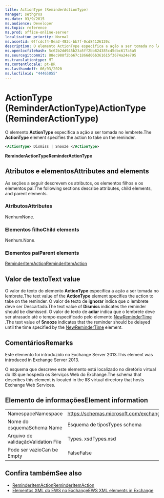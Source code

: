 ```yaml
---
title: ActionType (ReminderActionType)
manager: sethgros
ms.date: 03/9/2015
ms.audience: Developer
ms.topic: reference
ms.prod: office-online-server
localization_priority: Normal
ms.assetid: 0ffcdcf4-8ea3-483c-bb7f-0cd84126120c
description: O elemento ActionType especifica a ação a ser tomada no lembrete.
ms.openlocfilehash: 5c62b2dd945b23a5ff2bb824385c45dbc617a5a5
ms.sourcegitcommit: 88ec988f2bb67c1866d06b361615f3674a24e795
ms.translationtype: MT
ms.contentlocale: pt-BR
ms.lasthandoff: 06/03/2020
ms.locfileid: "44465055"
---
```

# <a name="actiontype-reminderactiontype"></a><span data-ttu-id="8072b-103">ActionType (ReminderActionType)</span><span class="sxs-lookup"><span data-stu-id="8072b-103">ActionType (ReminderActionType)</span></span>

<span data-ttu-id="8072b-104">O elemento **ActionType** especifica a ação a ser tomada no lembrete.</span><span class="sxs-lookup"><span data-stu-id="8072b-104">The **ActionType** element specifies the action to take on the reminder.</span></span> 
  
```XML
<ActionType> Dismiss | Snooze </ActionType>
```

 <span data-ttu-id="8072b-105">**ReminderActionType**</span><span class="sxs-lookup"><span data-stu-id="8072b-105">**ReminderActionType**</span></span>
## <a name="attributes-and-elements"></a><span data-ttu-id="8072b-106">Atributos e elementos</span><span class="sxs-lookup"><span data-stu-id="8072b-106">Attributes and elements</span></span>

<span data-ttu-id="8072b-107">As seções a seguir descrevem os atributos, os elementos filhos e os elementos pai.</span><span class="sxs-lookup"><span data-stu-id="8072b-107">The following sections describe attributes, child elements, and parent elements.</span></span>
  
### <a name="attributes"></a><span data-ttu-id="8072b-108">Atributos</span><span class="sxs-lookup"><span data-stu-id="8072b-108">Attributes</span></span>

<span data-ttu-id="8072b-109">Nenhum</span><span class="sxs-lookup"><span data-stu-id="8072b-109">None.</span></span>
  
### <a name="child-elements"></a><span data-ttu-id="8072b-110">Elementos filho</span><span class="sxs-lookup"><span data-stu-id="8072b-110">Child elements</span></span>

<span data-ttu-id="8072b-111">Nenhum.</span><span class="sxs-lookup"><span data-stu-id="8072b-111">None.</span></span>
  
### <a name="parent-elements"></a><span data-ttu-id="8072b-112">Elementos pai</span><span class="sxs-lookup"><span data-stu-id="8072b-112">Parent elements</span></span>

[<span data-ttu-id="8072b-113">ReminderItemAction</span><span class="sxs-lookup"><span data-stu-id="8072b-113">ReminderItemAction</span></span>](reminderitemaction.md)
  
## <a name="text-value"></a><span data-ttu-id="8072b-114">Valor de texto</span><span class="sxs-lookup"><span data-stu-id="8072b-114">Text value</span></span>

<span data-ttu-id="8072b-115">O valor de texto do elemento **ActionType** especifica a ação a ser tomada no lembrete.</span><span class="sxs-lookup"><span data-stu-id="8072b-115">The text value of the **ActionType** element specifies the action to take on the reminder.</span></span> <span data-ttu-id="8072b-116">O valor de texto de **ignorar** indica que o lembrete deve ser Descartado.</span><span class="sxs-lookup"><span data-stu-id="8072b-116">The text value of **Dismiss** indicates the reminder should be dismissed.</span></span> <span data-ttu-id="8072b-117">O valor de texto de **adiar** indica que o lembrete deve ser atrasado até o tempo especificado pelo elemento [NewReminderTime](newremindertime.md) .</span><span class="sxs-lookup"><span data-stu-id="8072b-117">The text value of **Snooze** indicates that the reminder should be delayed until the time specified by the [NewReminderTime](newremindertime.md) element.</span></span> 
  
## <a name="remarks"></a><span data-ttu-id="8072b-118">Comentários</span><span class="sxs-lookup"><span data-stu-id="8072b-118">Remarks</span></span>

<span data-ttu-id="8072b-119">Este elemento foi introduzido no Exchange Server 2013.</span><span class="sxs-lookup"><span data-stu-id="8072b-119">This element was introduced in Exchange Server 2013.</span></span>
  
<span data-ttu-id="8072b-120">O esquema que descreve este elemento está localizado no diretório virtual do IIS que hospeda os Serviços Web do Exchange.</span><span class="sxs-lookup"><span data-stu-id="8072b-120">The schema that describes this element is located in the IIS virtual directory that hosts Exchange Web Services.</span></span>
  
## <a name="element-information"></a><span data-ttu-id="8072b-121">Elemento de informações</span><span class="sxs-lookup"><span data-stu-id="8072b-121">Element information</span></span>

|||
|:-----|:-----|
|<span data-ttu-id="8072b-122">Namespace</span><span class="sxs-lookup"><span data-stu-id="8072b-122">Namespace</span></span>  <br/> |https://schemas.microsoft.com/exchange/services/2006/types  <br/> |
|<span data-ttu-id="8072b-123">Nome do esquema</span><span class="sxs-lookup"><span data-stu-id="8072b-123">Schema Name</span></span>  <br/> |<span data-ttu-id="8072b-124">Esquema de tipos</span><span class="sxs-lookup"><span data-stu-id="8072b-124">Types schema</span></span>  <br/> |
|<span data-ttu-id="8072b-125">Arquivo de validação</span><span class="sxs-lookup"><span data-stu-id="8072b-125">Validation File</span></span>  <br/> |<span data-ttu-id="8072b-126">Types. xsd</span><span class="sxs-lookup"><span data-stu-id="8072b-126">Types.xsd</span></span>  <br/> |
|<span data-ttu-id="8072b-127">Pode ser vazio</span><span class="sxs-lookup"><span data-stu-id="8072b-127">Can be Empty</span></span>  <br/> |<span data-ttu-id="8072b-128">False</span><span class="sxs-lookup"><span data-stu-id="8072b-128">False</span></span>  <br/> |
   
## <a name="see-also"></a><span data-ttu-id="8072b-129">Confira também</span><span class="sxs-lookup"><span data-stu-id="8072b-129">See also</span></span>

- [<span data-ttu-id="8072b-130">ReminderItemAction</span><span class="sxs-lookup"><span data-stu-id="8072b-130">ReminderItemAction</span></span>](reminderitemaction.md)
- [<span data-ttu-id="8072b-131">Elementos XML do EWS no Exchange</span><span class="sxs-lookup"><span data-stu-id="8072b-131">EWS XML elements in Exchange</span></span>](ews-xml-elements-in-exchange.md)

